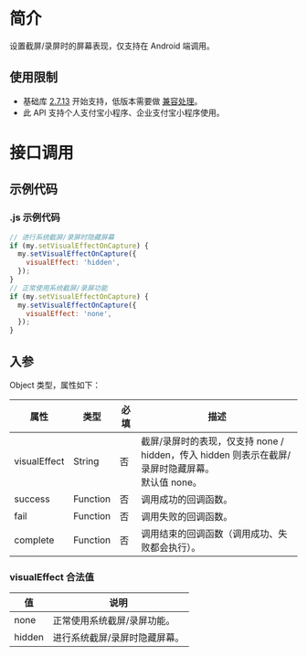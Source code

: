 # 简介

设置截屏/录屏时的屏幕表现，仅支持在 Android 端调用。

## 使用限制

- 基础库 [2.7.13](https://opendocs.alipay.com/mini/framework/lib-upgrade-v2) 开始支持，低版本需要做 [兼容处理](https://docs.alipay.com/mini/framework/compatibility)。
- 此 API 支持个人支付宝小程序、企业支付宝小程序使用。

# 接口调用

## 示例代码

### .js 示例代码

```javascript
// 进行系统截屏/录屏时隐藏屏幕
if (my.setVisualEffectOnCapture) {
  my.setVisualEffectOnCapture({
    visualEffect: 'hidden',
  });
}
// 正常使用系统截屏/录屏功能
if (my.setVisualEffectOnCapture) {
  my.setVisualEffectOnCapture({
    visualEffect: 'none',
  });
}
```

## 入参

Object 类型，属性如下：

| **属性** | **类型** | **必填** | **描述** |
| --- | --- | --- | --- |
| visualEffect | String | 否 | 截屏/录屏时的表现，仅支持 none / hidden，传入 hidden 则表示在截屏/录屏时隐藏屏幕。<br />默认值 none。 |
| success | Function | 否 | 调用成功的回调函数。 |
| fail | Function | 否 | 调用失败的回调函数。 |
| complete | Function | 否 | 调用结束的回调函数（调用成功、失败都会执行）。 |

### visualEffect 合法值

| **值** | **说明**                      |
| ------ | ----------------------------- |
| none   | 正常使用系统截屏/录屏功能。   |
| hidden | 进行系统截屏/录屏时隐藏屏幕。 |
